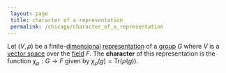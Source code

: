```yaml
---
 layout: page
 title: character of a representation
 permalink: /chicago/character_of_a_representation
---
```


Let $(V,\rho)$ be a finite-[dimensional](https://defsmath.github.io/DefsMath/dimension_of_group_representation) [representation](https://defsmath.github.io/DefsMath/group_representation) of a [group](https://defsmath.github.io/DefsMath/group) $G$ where $V$ is a [vector space](https://defsmath.github.io/DefsMath/vector_space) over the [field](https://defsmath.github.io/DefsMath/field) $F$. The **character** of this representation is the function $\chi_\rho:G\to F$ given by $\chi_\rho(g) = \text{Tr}(\rho(g))$. 